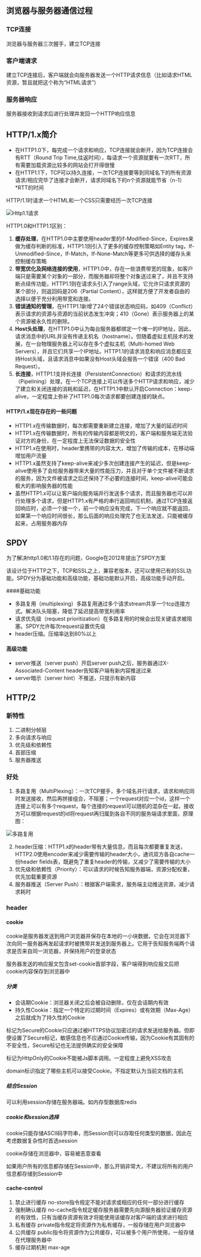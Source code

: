 ## 浏览器与服务器通信过程

### TCP连接

浏览器与服务器三次握手，建立TCP连接

### 客户端请求

建立TCP连接后，客户端就会向服务器发送一个HTTP请求信息（比如请求HTML资源，暂且就把这个称为“HTML请求”）

### 服务器响应

服务器接收到请求后进行处理并发回一个HTTP响应信息

## HTTP/1.x简介

- 在HTTP1.0下，每完成一个请求和响应，TCP连接就会断开，因为TCP连接会有RTT（Round Trip Time,往返时间），每请求一个资源就要有一次RTT，所有需要加载资源比较多的网站会打开得很慢
- 在HTTP1.1下，TCP可以持久连接，一次TCP连接要等到同域名下的所有资源请求/相应完毕了连接才会断开，请求同域名下的n个资源就能节省（n-1）*RTT的时间

HTTP/1.1时请求一个HTML和一个CSS只需要经历一次TCP连接

![Http1.1请求](Http1.1请求.png)

HTTP1.0和HTTP1.1区别：

1. **缓存处理**，在HTTP1.0中主要使用header里的if-Modified-Since，Expires来做为缓存判断的标准，HTTP1.1则引入了更多的缓存控制策略如Entity tag，If-Unmodified-Since，If-Match，If-None-Match等更多可供选择的缓存头来控制缓存策略
2. **带宽优化及网络连接的使用**，HTTP1.0中，存在一些浪费带宽的现象，如客户端只是需要某个对象的一部分，而服务器却将整个对象送过来了，并且不支持断点续传功能，HTTP1.1则在请求头引入了range头域，它允许只请求资源的某个部分，则返回码是206（Partial Content），这样就方便了开发者自由的选择以便于充分利用带宽和连接。
3. **错误通知的管理**，在HTTP1.1新增了24个错误状态响应码，如409（Conflict）表示请求的资源与资源的当前状态发生冲突；410（Gone）表示服务器上的某个资源被永久性的删除。
4. **Host头处理**，在HTTP1.0中认为每台服务器都绑定一个唯一的IP地址，因此，请求消息中的URL并没有传递主机名（hostname）。但随着虚拟主机技术的发展，在一台物理服务器上可以存在多个虚拟主机（Multi-homed Web Servers），并且它们共享一个IP地址。HTTP1.1的请求消息和响应消息都应支持Host头域，且请求消息中如果没有Host头域会报告一个错误（400 Bad Request）。
5. **长连接**，HTTP1.1支持长连接（PersistentConnection）和请求的流水线（Pipelining）处理，在一个TCP连接上可以传送多个HTTP请求和响应，减少了建立和关闭连接的消耗和延迟，在HTTP1.1中默认开启Connection：keep-alive，一定程度上弥补了HTTP1.0每次请求都要创建连接的缺点。

#### HTTP/1.x现在存在的一些问题

- HTTP1.x在传输数据时，每次都需要重新建立连接，增加了大量的延迟时间
- HTTP1.x在传输数据时，所有的传输内容都是明文的，客户端和服务端无法验证对方的身份，在一定程度上无法保证数据的安全性
- HTTP1.x在使用时，header里携带的内容太大，增加了传输的成本，在移动端增加用户流量
- HTTP1.x虽然支持了keep-alive来减少多次创建连接产生的延迟，但是keep-alive使用多了会给服务器带来大量的性能压力，并且对于单个文件被不断请求的服务，因为文件被请求之后还保持了不必要的连接时间，keep-alive可能会极大的影响服务器的性能
- 虽然HTTP1.x可以让客户端向服务端并行发送多个请求，而且服务器也可以并行处理多个请求，但是HTTP1.x有严格的串行返回响应机制，通过TCP连接返回响应时，必须一个接一个，前一个响应没有完成，下一个响应就不能返回，如果第一个响应时间很长，那么后面的响应处理完了也无法发送，只能被缓存起来，占用服务器内存

## SPDY

为了解决http1.0和1.1存在的问题，Google在2012年提出了SPDY方案

该设计位于HTTP之下，TCP和SSL之上，兼容老版本，还可以使用已有的SSL功能。SPDY分为基础功能和高级功能，基础功能默认开启，高级功能手动开启。

####基础功能

- 多路复用（multiplexing）多路复用通过多个请求stream共享一个tcp连接方式。解决队头阻塞，降低了延迟提高带宽利用率
- 请求优先级（request prioritization）在多路复用的时候会出现关键请求被阻塞。SPDY允许每次request设置优先级
- header压缩。压缩率达到80%以上

#### 高级功能

- server推送（server push）开启server push之后，服务器通过X-Associated-Content header告知客户端有新内容推送过来
- server暗示（server hint）不推送，只提示有新内容

## HTTP/2

### 新特性

1. 二进制分帧层
2. 多向请求与响应
3. 优先级和依赖性
4. 首部压缩
5. 服务器推送

### 好处

1. 多路复用（MultiPlexing）：一次TCP握手，多个域名并行请求，请求和响应同时发送接收，然后再拼接组合，不阻塞；一个request对应一个id，这样一个连接上可以有多个request，每个连接的request可以随机的混杂在一起，接收方可以根据request的id将request再归属到各自不同的服务端请求里面，原理图：

![多路复用](多路复用.png)

2. header压缩：HTTP1.x的header带有大量信息，而且每次都要重复发送，HTTP2.0使用encoder来减少需要传输的header大小，通讯双方各自cache一份header fields表，既避免了重复header的传输，又减少了需要传输的大小
3. 优先级和依赖性（Priority）：可以请求的时候告知服务器端，资源分配权重，优先加载重要资源
4. 服务器推送（Server Push）：根据客户端需求，服务端主动推送资源，减少请求耗时

### header

#### cookie

cookie是服务器发送到用户浏览器并保存在本地的一小块数据，它会在浏览器下次向同一服务器再发起请求时被携带并发送到服务器上。它用于告知服务端两个请求是否来自同一浏览器，并保持用户的登录状态

服务器发送的响应报文包含set-cookie首部字段，客户端得到响应报文后把cookie内容保存到浏览器中

##### 分类

- 会话期Cookie：浏览器关闭之后会被自动删除，仅在会话期内有效
- 持久性Cookie：指定一个特定的过期时间（Expires）或有效期（Max-Age）之后就成为了持久性的Cookie

标记为Secure的Cookie只应通过被HTTPS协议加密过的请求发送给服务器。但即便设置了Secure标记，敏感信息也不应通过Cookie传输，因为Cookie有其固有的不安全性，Secure标记也无法提供确实的安全保障

标记为HttpOnly的Cookie不能被Js脚本调用。一定程度上避免XSS攻击

domain标识指定了哪些主机可以接受Cookie。不指定默认为当前文档的主机

##### 结合Session

可以利用session存储在服务器端。如内存型数据库redis

##### cookie和session选择

cookie只能存储ASCII码字符串，而Session则可以存取任何类型的数据，因此在考虑数据复杂性时首选session

cookie存储在浏览器中，容易被恶意查看

如果用户所有的信息都存储在Session中，那么开销非常大，不建议将所有的用户信息都存储到Session中

#### cache-control

1. 禁止进行缓存 no-store指令规定不能对请求或相应的任何一部分进行缓存
2. 强制确认缓存 no-cache指令规定缓存服务器需要先向源服务器验证缓存资源的有效性，只有当缓存资源有效才将能使用该缓存对客户端的请求进行相应
3. 私有缓存 private指令规定将资源作为私有缓存，一般存储在用户浏览器中
4. 公共缓存 public指令将资源作为公共缓存，可以被多个用户所使用，一般存储在代理服务器中
5. 缓存过期机制 max-age